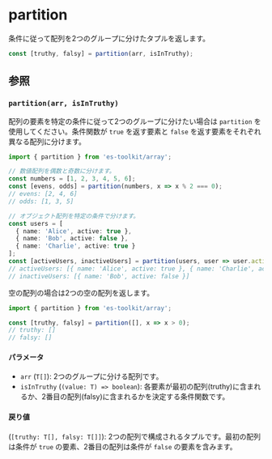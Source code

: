 # partition

条件に従って配列を2つのグループに分けたタプルを返します。

```typescript
const [truthy, falsy] = partition(arr, isInTruthy);
```

## 参照

### `partition(arr, isInTruthy)`

配列の要素を特定の条件に従って2つのグループに分けたい場合は `partition` を使用してください。条件関数が `true` を返す要素と `false` を返す要素をそれぞれ異なる配列に分けます。

```typescript
import { partition } from 'es-toolkit/array';

// 数値配列を偶数と奇数に分けます。
const numbers = [1, 2, 3, 4, 5, 6];
const [evens, odds] = partition(numbers, x => x % 2 === 0);
// evens: [2, 4, 6]
// odds: [1, 3, 5]

// オブジェクト配列を特定の条件で分けます。
const users = [
  { name: 'Alice', active: true },
  { name: 'Bob', active: false },
  { name: 'Charlie', active: true }
];
const [activeUsers, inactiveUsers] = partition(users, user => user.active);
// activeUsers: [{ name: 'Alice', active: true }, { name: 'Charlie', active: true }]
// inactiveUsers: [{ name: 'Bob', active: false }]
```

空の配列の場合は2つの空の配列を返します。

```typescript
import { partition } from 'es-toolkit/array';

const [truthy, falsy] = partition([], x => x > 0);
// truthy: []
// falsy: []
```

#### パラメータ

- `arr` (`T[]`): 2つのグループに分ける配列です。
- `isInTruthy` (`(value: T) => boolean`): 各要素が最初の配列(truthy)に含まれるか、2番目の配列(falsy)に含まれるかを決定する条件関数です。

#### 戻り値

(`[truthy: T[], falsy: T[]]`): 2つの配列で構成されるタプルです。最初の配列は条件が `true` の要素、2番目の配列は条件が `false` の要素を含みます。

